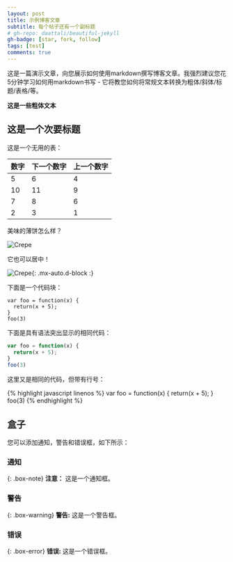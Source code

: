 ```yaml
---
layout: post
title: 示例博客文章
subtitle: 每个帖子还有一个副标题
# gh-repo: daattali/beautiful-jekyll
gh-badge: [star, fork, follow]
tags: [test]
comments: true
---
```


这是一篇演示文章，向您展示如何使用markdown撰写博客文章。我强烈建议您花5分钟学习如何用markdown书写 - 它将教您如何将常规文本转换为粗体/斜体/标题/表格/等。

**这是一些粗体文本**

## 这是一个次要标题

这是一个无用的表：

| 数字 | 下一个数字 | 上一个数字 |
| :------ |:--- | :--- |
| 5 | 6 | 4 |
| 10 | 11 | 9 |
| 7 | 8 | 6 |
| 2 | 3 | 1 |


美味的薄饼怎么样？

![Crepe](https://s3-media3.fl.yelpcdn.com/bphoto/cQ1Yoa75m2yUFFbY2xwuqw/348s.jpg)

它也可以居中！

![Crepe](https://s3-media3.fl.yelpcdn.com/bphoto/cQ1Yoa75m2yUFFbY2xwuqw/348s.jpg){: .mx-auto.d-block :}

下面是一个代码块：
~~~
var foo = function(x) {
  return(x + 5);
}
foo(3)
~~~

下面是具有语法突出显示的相同代码：

```javascript
var foo = function(x) {
  return(x + 5);
}
foo(3)
```

这里又是相同的代码，但带有行号：

{% highlight javascript linenos %}
var foo = function(x) {
  return(x + 5);
}
foo(3)
{% endhighlight %}

## 盒子
您可以添加通知，警告和错误框，如下所示：

### 通知

{: .box-note}
**注意：** 这是一个通知框。

### 警告

{: .box-warning}
**警告:**  这是一个警告框。

### 错误

{: .box-error}
**错误:**  这是一个错误框。